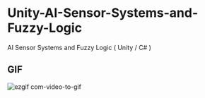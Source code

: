 # Unity-AI-Sensor-Systems-and-Fuzzy-Logic
AI Sensor Systems and Fuzzy Logic  ( Unity / C# )

## GIF
![ezgif com-video-to-gif](https://user-images.githubusercontent.com/26628508/59548541-91a6cd80-8f59-11e9-9089-21be07f50e63.gif)
